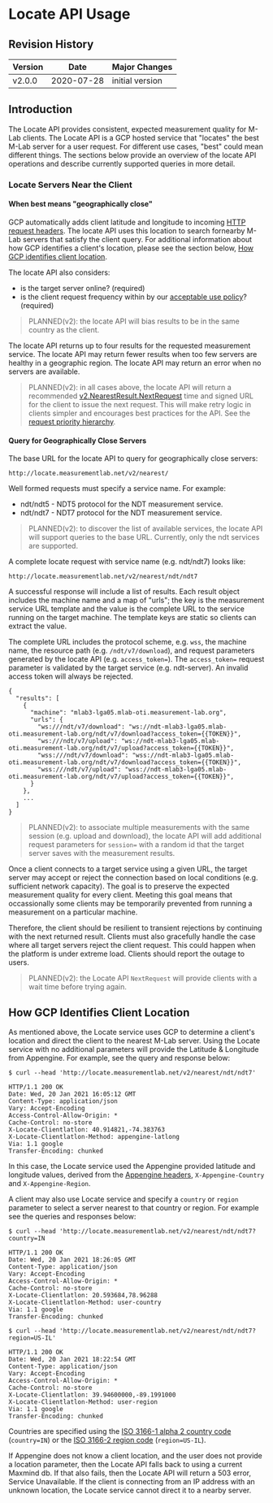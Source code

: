 # Locate API Usage

## Revision History

| Version  | Date       |  Major Changes  |
|----------|------------|-----------------|
| v2.0.0   | 2020-07-28 | initial version |

## Introduction

The Locate API provides consistent, expected measurement quality for M-Lab
clients. The Locate API is a GCP hosted service that "locates" the best M-Lab
server for a user request. For different use cases, "best" could mean
different things. The sections below provide an overview of the locate API
operations and describe currently supported queries in more detail.

### Locate Servers Near the Client

#### When best means "geographically close"

GCP automatically adds client latitude and longitude to incoming [HTTP request 
headers][headers]. The locate API uses this location to search fornearby M-Lab 
servers that satisfy the client query. For additional information about how 
GCP identifies a client's location, please see the section below, [How GCP 
identifies client location](#how-gcp-identifies-client-location).

[headers]: https://cloud.google.com/load-balancing/docs/user-defined-request-headers#how_user-defined_request_headers_work

The locate API also considers:

* is the target server online? (required)
* is the client request frequency within by our [acceptable use policy][aup]?
  (required)

> PLANNED(v2): the locate API will bias results to be in the same country
as the client.

The locate API returns up to four results for the requested measurement
service. The locate API may return fewer results when too few servers are
healthy in a geographic region. The locate API may return an error when no
servers are available.

> PLANNED(v2): in all cases above, the locate API will return a recommended
[v2.NearestResult.NextRequest][nextRequest] time and signed URL for the client
to issue the next request. This will make retry logic in clients simpler and
encourages best practices for the API. See the [request priority
hierarchy][priority].

[nextRequest]: https://godoc.org/github.com/m-lab/locate/api/v2#NearestResult
[priority]: https://godoc.org/github.com/m-lab/locate/api/v2
[aup]: https://www.measurementlab.net/aup

#### Query for Geographically Close Servers

The base URL for the locate API to query for geographically close
servers:

    http://locate.measurementlab.net/v2/nearest/

Well formed requests must specify a service name. For example:

* ndt/ndt5 - NDT5 protocol for the NDT measurement service.
* ndt/ndt7 - NDT7 protocol for the NDT measurement service.

> PLANNED(v2): to discover the list of available services, the locate API
will support queries to the base URL. Currently, only the ndt services are
supported.

A complete locate request with service name (e.g. ndt/ndt7) looks like:

    http://locate.measurementlab.net/v2/nearest/ndt/ndt7

A successful response will include a list of results. Each result object
includes the machine name and a map of "urls"; the key is the measurement
service URL template and the value is the complete URL to the service running
on the target machine. The template keys are static so clients can extract
the value.

The complete URL includes the protocol scheme, e.g. `wss`, the machine name,
the resource path (e.g. `/ndt/v7/download`), and request parameters generated
by the locate API (e.g. `access_token=`). The `access_token=` request
parameter is validated by the target service (e.g. ndt-server). An invalid
access token will always be rejected.

    {
      "results": [
        {
          "machine": "mlab3-lga05.mlab-oti.measurement-lab.org",
          "urls": {
            "ws:///ndt/v7/download": "ws://ndt-mlab3-lga05.mlab-oti.measurement-lab.org/ndt/v7/download?access_token={{TOKEN}}",
            "ws:///ndt/v7/upload": "ws://ndt-mlab3-lga05.mlab-oti.measurement-lab.org/ndt/v7/upload?access_token={{TOKEN}}",
            "wss:///ndt/v7/download": "wss://ndt-mlab3-lga05.mlab-oti.measurement-lab.org/ndt/v7/download?access_token={{TOKEN}}",
            "wss:///ndt/v7/upload": "wss://ndt-mlab3-lga05.mlab-oti.measurement-lab.org/ndt/v7/upload?access_token={{TOKEN}}",
          }
        },
        ...
      ]
    }

> PLANNED(v2): to associate multiple measurements with the same session (e.g.
upload and download), the locate API will add additional request
parameters for `session=` with a random id that the target server saves with
the measurement results.

Once a client connects to a target service using a given URL, the target
server may accept or reject the connection based on local conditions (e.g.
sufficient network capacity). The goal is to preserve the expected
measurement quality for every client. Meeting this goal means that
occassionally some clients may be temporarily prevented from running a
measurement on a particular machine.

Therefore, the client should be resilient to transient rejections by continuing
with the next returned result. Clients must also gracefully handle the case
where all target servers reject the client request. This could happen when
the platform is under extreme load. Clients should report the outage to
users.

> PLANNED(v2): the Locate API `NextRequest` will provide clients with a wait
time before trying again.

## How GCP Identifies Client Location

As mentioned above, the Locate service uses GCP to determine a client's 
location and direct the client to the nearest M-Lab server. Using the Locate 
service with no additional parameters will provide the Latitude & Longitude 
from Appengine. For example, see the query and response below:

```
$ curl --head 'http://locate.measurementlab.net/v2/nearest/ndt/ndt7'

HTTP/1.1 200 OK
Date: Wed, 20 Jan 2021 16:05:12 GMT
Content-Type: application/json
Vary: Accept-Encoding
Access-Control-Allow-Origin: *
Cache-Control: no-store
X-Locate-Clientlatlon: 40.914821,-74.383763
X-Locate-Clientlatlon-Method: appengine-latlong
Via: 1.1 google
Transfer-Encoding: chunked
```

In this case, the Locate service used the Appengine provided latitude and 
longitude values, derived from the [Appengine headers](headers), 
`X-Appengine-Country` and `X-Appengine-Region`.

[headers]: https://cloud.google.com/appengine/docs/flexible/go/reference/request-headers

A client may also use Locate service and specify a `country` or `region` 
parameter to select a server nearest to that country or region. For example 
see the queries and responses below:

```
$ curl --head 'http://locate.measurementlab.net/v2/nearest/ndt/ndt7?country=IN

HTTP/1.1 200 OK
Date: Wed, 20 Jan 2021 18:26:05 GMT
Content-Type: application/json
Vary: Accept-Encoding
Access-Control-Allow-Origin: *
Cache-Control: no-store
X-Locate-Clientlatlon: 20.593684,78.96288
X-Locate-Clientlatlon-Method: user-country
Via: 1.1 google
Transfer-Encoding: chunked

$ curl --head 'http://locate.measurementlab.net/v2/nearest/ndt/ndt7?region=US-IL'

HTTP/1.1 200 OK
Date: Wed, 20 Jan 2021 18:22:54 GMT
Content-Type: application/json
Vary: Accept-Encoding
Access-Control-Allow-Origin: *
Cache-Control: no-store
X-Locate-Clientlatlon: 39.94600000,-89.1991000
X-Locate-Clientlatlon-Method: user-region
Via: 1.1 google
Transfer-Encoding: chunked
```

Countries are specified using the [ISO 3166-1 alpha 2 country code](iso1) 
(`country=IN`) or the [ISO 3166-2 region code](iso2) (`region=US-IL`).

[iso1]: https://en.wikipedia.org/wiki/ISO_3166-1_alpha-2
[iso2]: https://en.wikipedia.org/wiki/ISO_3166-2

 If Appengine does not know a client location, and the user does not provide a 
 location parameter, then the Locate API falls back to using a current Maxmind 
 db. If that also fails, then the Locate API will return a 503 error, Service 
 Unavailable. If the client is connecting from an IP address with an unknown 
 location, the Locate service cannot direct it to a nearby server.
